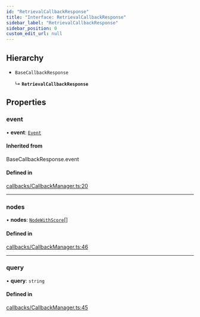 ```yaml
---
id: "RetrievalCallbackResponse"
title: "Interface: RetrievalCallbackResponse"
sidebar_label: "RetrievalCallbackResponse"
sidebar_position: 0
custom_edit_url: null
---
```


## Hierarchy

- `BaseCallbackResponse`

  ↳ **`RetrievalCallbackResponse`**

## Properties

### event

• **event**: [`Event`](Event.md)

#### Inherited from

BaseCallbackResponse.event

#### Defined in

[callbacks/CallbackManager.ts:20](https://github.com/run-llama/LlamaIndexTS/blob/main/packages/core/src/callbacks/CallbackManager.ts#L20)

___

### nodes

• **nodes**: [`NodeWithScore`](NodeWithScore.md)[]

#### Defined in

[callbacks/CallbackManager.ts:46](https://github.com/run-llama/LlamaIndexTS/blob/main/packages/core/src/callbacks/CallbackManager.ts#L46)

___

### query

• **query**: `string`

#### Defined in

[callbacks/CallbackManager.ts:45](https://github.com/run-llama/LlamaIndexTS/blob/main/packages/core/src/callbacks/CallbackManager.ts#L45)
